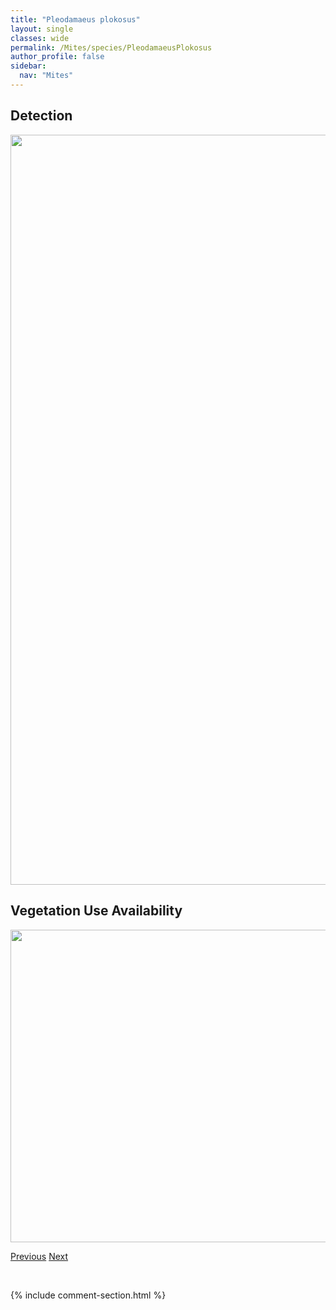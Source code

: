 ```yaml
---
title: "Pleodamaeus plokosus"
layout: single
classes: wide
permalink: /Mites/species/PleodamaeusPlokosus
author_profile: false
sidebar:
  nav: "Mites"
---
```


<h2>Detection</h2>

<a href="https://drive.google.com/uc?export=view&id=1pI09bKd9AsBdj1mAZMjWSPTO3w3hYEn5">
<img src="https://drive.google.com/uc?export=view&id=1pI09bKd9AsBdj1mAZMjWSPTO3w3hYEn5" height = "1200" width = "800">
</a>


<h2>Vegetation Use Availability</h2>

<a href="https://drive.google.com/uc?export=view&id=1e_mC0fFoL7YlG48xJs405YiCizgDlmeA">
<img src="https://drive.google.com/uc?export=view&id=1e_mC0fFoL7YlG48xJs405YiCizgDlmeA" height = "500" width = "1000">
</a>


<a href="/DevelopmentWebsite/Mites/species/PlatynothrusYamasakii" class="pagination--pager" title="Platynothrus yamasakii">Previous</a> <a href="/DevelopmentWebsite/Mites/species/PleodamaeusSp1DEW" class="pagination--pager" title="Pleodamaeus sp. 1 DEW">Next</a>

<p>&nbsp;</p>

{% include comment-section.html %}
